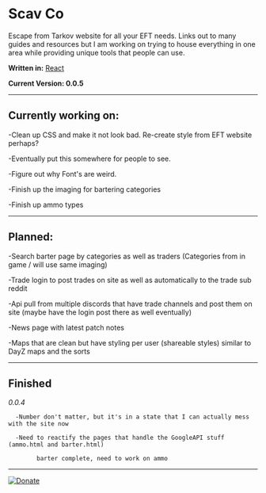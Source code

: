 # Scav Co
Escape from Tarkov website for all your EFT needs. Links out to many guides and resources but I am working on trying to house everything in one area while providing unique tools that people can use.

**Written in:** [React](https://reactjs.org/)

**Current Version: 0.0.5**

---

## Currently working on:

-Clean up CSS and make it not look bad. Re-create style from EFT website perhaps?

-Eventually put this somewhere for people to see.

-Figure out why Font's are weird.

-Finish up the imaging for bartering categories

-Finish up ammo types

---

## Planned:

-Search barter page by categories as well as traders (Categories from in game / will use same imaging)

-Trade login to post trades on site as well as automatically to the trade sub reddit

-Api pull from multiple discords that have trade channels and post them on site (maybe have the login post there as well eventually)

-News page with latest patch notes

-Maps that are clean but have styling per user (shareable styles) similar to DayZ maps and the sorts

---

## Finished

*0.0.4*

      -Number don't matter, but it's in a state that I can actually mess with the site now

      -Need to reactify the pages that handle the GoogleAPI stuff (ammo.html and barter.html)

            barter complete, need to work on ammo

---

[![Donate](https://img.shields.io/badge/Donate-PayPal-green.svg)](
https://www.paypal.me/xianith)
